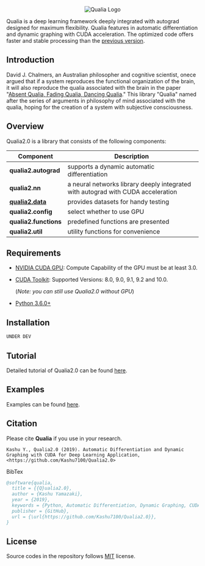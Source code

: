 <p align="center">
  <img src="https://kashu.ml/wp-content/uploads/2018/08/qualia-1-700x379.png?raw=true" alt="Qualia Logo"/>
</p>

Qualia is a deep learning framework deeply integrated with autograd designed for maximum flexibility. Qualia features in automatic differentiation and dynamic graphing with CUDA acceleration. The optimized code offers faster and stable processing than the [previous version](https://github.com/Kashu7100/Qualia).

## Introduction

David J. Chalmers, an Australian philosopher and cognitive scientist, onece argued that if a system reproduces the functional organization of the brain, it will also reproduce the qualia associated with the brain in the paper "[Absent Qualia, Fading Qualia, Dancing Qualia](http://consc.net/papers/qualia.html)." This library "Qualia" named after the series of arguments in philosophy of mind associated with the qualia, hoping for the creation of a system with subjective consciousness. 

## Overview
Qualia2.0 is a library that consists of the following components:

| Component | Description |
| ---- | --- |
| **qualia2.autograd** | supports a dynamic automatic differentiation |
| **qualia2.nn** | a neural networks library deeply integrated with autograd with CUDA acceleration |
| [**qualia2.data**]('qualia2/data') | provides datasets for handy testing |
| **qualia2.config** | select whether to use GPU |
| **qualia2.functions** | predefined functions are presented |
| **qualia2.util** | utility functions for convenience |

## Requirements

* [NVIDIA CUDA GPU](https://developer.nvidia.com/cuda-gpus): Compute Capability of the GPU must be at least 3.0.
* [CUDA Toolkit](https://developer.nvidia.com/cuda-zone): Supported Versions: 8.0, 9.0, 9.1, 9.2 and 10.0.

    (*Note: you can still use Qualia2.0 without GPU*)

* [Python 3.6.0+](https://www.python.org/)

## Installation

```bash
UNDER DEV
```

## Tutorial
Detailed tutorial of Qualia2.0 can be found [here](/tutorial).

## Examples
Examples can be found [here](/examples).

## Citation

Please cite **Qualia** if you use in your research.
```
Kashu Y., Qualia2.0 (2019). Automatic Differentiation and Dynamic Graphing with CUDA for Deep Learning Application, <https://github.com/Kashu7100/Qualia2.0>
```
BibTex
```bibtex
@software{qualia,
  title = {{Q}ualia2.0},
  author = {Kashu Yamazaki},
  year = {2019},
  keywords = {Python, Automatic Differentiation, Dynamic Graphing, CUDA, Deep Learning}
  publisher = {GitHub},
  url = {\url{https://github.com/Kashu7100/Qualia2.0}},
}
```

## License

Source codes in the repository follows [MIT](http://www.opensource.org/licenses/MIT) license.
